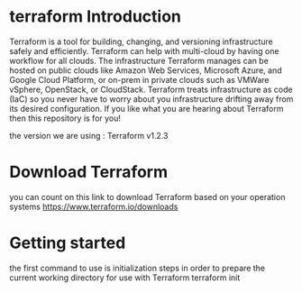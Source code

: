 # terraform Introduction
Terraform is a tool for building, changing, and versioning infrastructure safely and efficiently. 
Terraform can help with multi-cloud by having one workflow for all clouds. The infrastructure Terraform manages can be hosted on public clouds like Amazon Web Services,
Microsoft Azure, and Google Cloud Platform, or on-prem in private clouds such as VMWare vSphere, OpenStack, or CloudStack.
Terraform treats infrastructure as code (IaC) so you never have to worry about you infrastructure drifting away from its desired configuration. 
If you like what you are hearing about Terraform then this repository is for you!

the version we are using : 
Terraform v1.2.3

# Download Terraform

you can count on this link to download Terraform based on your operation systems 
https://www.terraform.io/downloads

# Getting started 

the first command to use is initialization steps in order to prepare the current working directory for use with Terraform 
terraform init 
